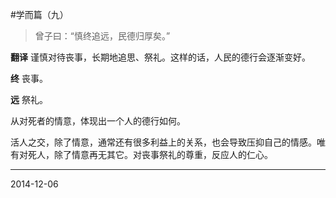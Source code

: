 #学而篇（九）

>曾子曰：“慎终追远，民德归厚矣。”

**翻译**
谨慎对待丧事，长期地追思、祭礼。这样的话，人民的德行会逐渐变好。

**终**
丧事。

**远**
祭礼。

从对死者的情意，体现出一个人的德行如何。

活人之交，除了情意，通常还有很多利益上的关系，也会导致压抑自己的情感。唯有对死人，除了情意再无其它。对丧事祭礼的尊重，反应人的仁心。

---
2014-12-06
